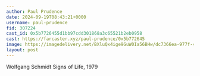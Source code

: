 ```yaml
---
author: Paul Prudence
date: 2024-09-19T08:43:21+0000
username: paul-prudence
fid: 307224
cast_id: 0x5b7726455d1bb97cdd301868a3c65521b2eb0958
cast: https://farcaster.xyz/paul-prudence/0x5b772645
image: https://imagedelivery.net/BXluQx4ige9GuW0Ia56BHw/dc7366ea-977f-4614-bd96-bf4e379b1600/original
layout: post
---
```


Wolfgang Schmidt
Signs of Life, 1979

<img src='https://imagedelivery.net/BXluQx4ige9GuW0Ia56BHw/dc7366ea-977f-4614-bd96-bf4e379b1600/original' alt='' referrerpolicy='no-referrer'/>
